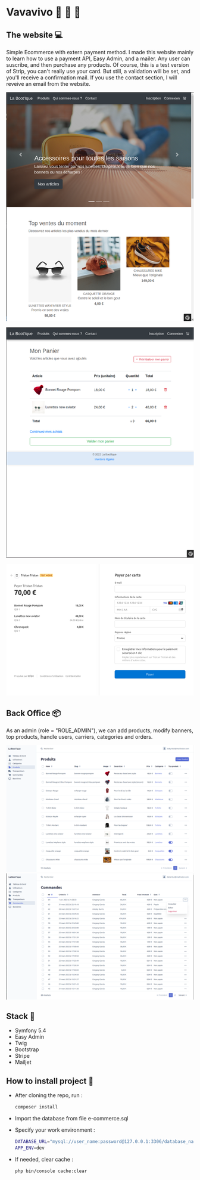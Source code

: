 # Vavavivo :handbag: :dress: :high_heel:

## The website :computer:

Simple Ecommerce with extern payment method. I made this website mainly to learn how to use a payment API, Easy Admin, and a mailer. Any user can suscribe, and then purchase any products. Of course, this is a test version of Strip, you can't really use your card. But still, a validation will be set, and you'll receive a confirmation mail. If you use the contact section, I will reveive an email from the website.

![image info](./bootique.png)

![image info](./bootique2.png)

![image info](./bootique3.png)

## Back Office :package:

As an admin (role = "ROLE_ADMIN"), we can add products, modify banners, top products, handle users, carriers, categories and orders.

![image info](./backoffice.png)
![image info](./backoffice2.png)

## Stack :wrench:

- Symfony 5.4
- Easy Admin
- Twig
- Bootstrap
- Stripe
- Mailjet

## How to install project :hammer:

- After cloning the repo, run :
  
    ```bash
    composer install
    ```

- Import the database from file e-commerce.sql
- Specify your work environment :

    ```bash
    DATABASE_URL="mysql://user_name:password@127.0.0.1:3306/database_name?serverVersion=mariadb-10.3.25"
    APP_ENV=dev
    ```

- If needed, clear cache :

    ```bash
    php bin/console cache:clear
    ```
